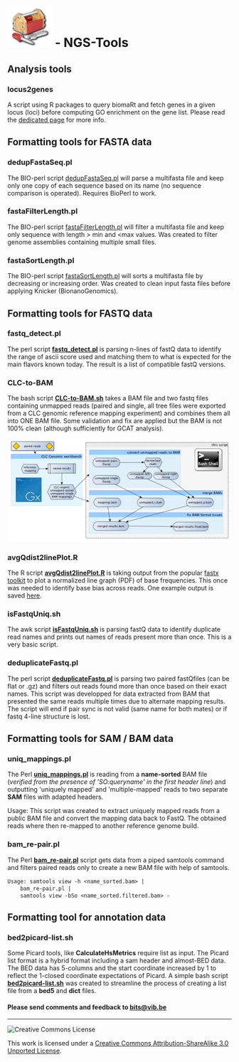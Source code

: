 ![ngstools](pictures/toolbox.png) - NGS-Tools
========
## Analysis tools

### **locus2genes**

A script using R packages to query biomaRt and fetch genes in a given locus (loci) before computing GO enrichment on the gene list. Please read the [dedicated page](locus2genes/README.md) for more info.

## Formatting tools for FASTA data

### **dedupFastaSeq.pl**

The BIO-perl script [dedupFastaSeq.pl](fasta-tools/dedupFastaSeq.pl) will parse a multifasta file and keep only one copy of each sequence based on its name (no sequence comparison is operated). Requires BioPerl to work.

### **fastaFilterLength.pl**

The BIO-perl script [fastaFilterLength.pl](fasta-tools/fastaFilterLength.pl) will filter a multifasta file and keep only sequence with length > min and <max values. Was created to filter genome assemblies containing multiple small files.

### **fastaSortLength.pl**

The BIO-perl script [fastaSortLength.pl](fasta-tools/fastaSortLength.pl) will sorts a multifasta file by decreasing or increasing order. Was created to clean input fasta files before applying Knicker (BionanoGenomics).

## Formatting tools for FASTQ data

### **fastq_detect.pl**

The perl script **[fastq_detect.pl](fastq-tools/fastq_detect.pl)** is parsing n-lines of fastQ data to identify the range of ascii score used and matching them to what is expected for the main flavors known today. The result is a list of compatible fastQ versions.

### **CLC-to-BAM**

The bash script **[CLC-to-BAM.sh](fastq-tools/CLC-to-BAM.sh)**  takes a BAM file and two fastq files containing unmapped reads (paired and single, all tree files were exported from a CLC genomic reference mapping experiment) and combines them all into ONE BAM file. Some validation and fix are applied but the BAM is not 100% clean (although sufficiently for GCAT analysis).

![ngstools](pictures/CLC-convert.png)

### **avgQdist2linePlot.R**

The R script **[avgQdist2linePlot.R](fastq-tools/avgQdist2linePlot.R)** is taking output from the popular [fastx toolkit](http://hannonlab.cshl.edu/fastx_toolkit/) to plot a normalized line graph (PDF) of base frequencies. This once was needed to identify base bias across reads. One example output is saved [here](pictures/avgQdist2linePlot.png).

### **isFastqUniq.sh**

The awk script **[isFastqUniq.sh](fastq-tools/isFastqUniq.sh)** is parsing fastQ data to identify duplicate read names and prints out names of reads present more than once. This is a very basic script.

### **deduplicateFastq.pl**

The perl script **[deduplicateFastq.pl](fastq-tools/deduplicateFastq.pl)** is parsing two paired fastQfiles (can be flat or .gz) and filters out reads found more than once based on their exact names. This script was developped for data extracted from BAM that presented the same reads multiple times due to alternate mapping results. The script will end if pair sync is not valid (same name for both mates) or if fastq 4-line structure is lost.

## Formatting tools for SAM / BAM data

### **uniq_mappings.pl**

The Perl **[uniq_mappings.pl](bam-tools/uniq_mappings.pl)** is reading from a **name-sorted** BAM file (*verified from the presence of 'SO:queryname' in the first header line*) and outputting 'uniquely mapped' and 'multiple-mapped' reads to two separate **SAM** files with adapted headers.

Usage: This script was created to extract uniquely mapped reads from a public BAM file and convert the mapping data back to FastQ. The obtained reads where then re-mapped to another reference genome build.

### **bam_re-pair.pl**

The Perl **[bam_re-pair.pl](bam-tools/bam_re-pair.pl)** script gets data from a piped samtools command and filters paired reads only to create a new BAM file with help of samtools.

```
Usage: samtools view -h <name_sorted.bam> | 
	bam_re-pair.pl | 
	samtools view -bSo <name_sorted.filtered.bam> -
```

## Formatting tool for annotation data

### **bed2picard-list.sh**

Some Picard tools, like **CalculateHsMetrics** require list as input. The Picard list format is a hybrid format including a sam header and almost-BED data. The BED data has 5-columns and the start coordinate increased by 1 to reflect the 1-closed coordinate expectations of Picard. A simple bash script **[bed2picard-list.sh](bam-tools/bed2picard-list.sh)** was created to streamline the process of creating a list file from a **bed5** and **dict** files.


<h4>Please send comments and feedback to <a href="mailto:bits@vib.be">bits@vib.be</a></h4>

------------

![Creative Commons License](http://i.creativecommons.org/l/by-sa/3.0/88x31.png?raw=true)

This work is licensed under a [Creative Commons Attribution-ShareAlike 3.0 Unported License](http://creativecommons.org/licenses/by-sa/3.0/).
